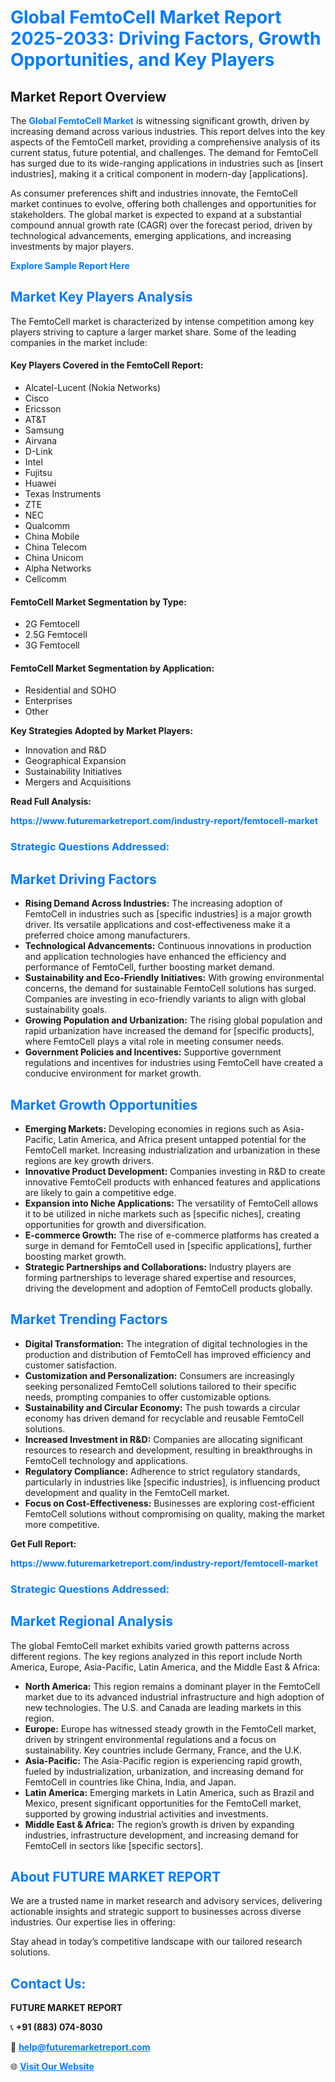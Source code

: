 <h1 style="color: #007BFF;">Global FemtoCell Market Report 2025-2033: Driving Factors, Growth Opportunities, and Key Players</h1>

<section id="overview">
<h2>Market Report Overview</h2>
<p>The <a href="https://www.futuremarketreport.com/industry-report/femtocell-market" style="color: #007BFF; text-decoration: none;"><strong>Global FemtoCell Market</strong></a> is witnessing significant growth, driven by increasing demand across various industries. This report delves into the key aspects of the FemtoCell market, providing a comprehensive analysis of its current status, future potential, and challenges. The demand for FemtoCell has surged due to its wide-ranging applications in industries such as [insert industries], making it a critical component in modern-day [applications].</p>
<p>As consumer preferences shift and industries innovate, the FemtoCell market continues to evolve, offering both challenges and opportunities for stakeholders. The global market is expected to expand at a substantial compound annual growth rate (CAGR) over the forecast period, driven by technological advancements, emerging applications, and increasing investments by major players.</p>
</section>

<section id="overview">
<p><a href="https://www.futuremarketreport.com/request-sample/reportId=51408" style="color: #007BFF; text-decoration: none;"><strong>Explore Sample Report Here</strong></a></p>
</section>

<section id="key-players">
<h2 style="color: #007BFF;">Market Key Players Analysis</h2>
<p>The FemtoCell market is characterized by intense competition among key players striving to capture a larger market share. Some of the leading companies in the market include:</p>
<h4>Key Players Covered in the FemtoCell Report:</h4>
<ul><li>Alcatel-Lucent (Nokia Networks)</li><li>Cisco</li><li>Ericsson</li><li>AT&amp;T</li><li>Samsung</li><li>Airvana</li><li>D-Link</li><li>Intel</li><li>Fujitsu</li><li>Huawei</li><li>Texas Instruments</li><li>ZTE</li><li>NEC</li><li>Qualcomm</li><li>China Mobile</li><li>China Telecom</li><li>China Unicom</li><li>Alpha Networks</li><li>Cellcomm</li></ul>
<h4>FemtoCell Market Segmentation by Type:</h4>
<ul><li>2G Femtocell</li><li>2.5G Femtocell</li><li>3G Femtocell</li></ul>

<h4>FemtoCell Market Segmentation by Application:</h4>
<ul><li>Residential and SOHO</li><li>Enterprises</li><li>Other</li></ul>
<p><strong>Key Strategies Adopted by Market Players:</strong></p>
<ul>
<li>Innovation and R&D</li>
<li>Geographical Expansion</li>
<li>Sustainability Initiatives</li>
<li>Mergers and Acquisitions</li>
</ul>
</section>

<section>
<p><strong>Read Full Analysis: </strong></p><a href="https://www.futuremarketreport.com/industry-report/femtocell-market" style="color: #007BFF; text-decoration: none;"><strong>https://www.futuremarketreport.com/industry-report/femtocell-market</strong></a>
<h3 style="color: #007BFF;">Strategic Questions Addressed:</h3>
</section>

<section id="driving-factors">
<h2 style="color: #007BFF;">Market Driving Factors</h2>
<ul>
<li><strong>Rising Demand Across Industries:</strong> The increasing adoption of FemtoCell in industries such as [specific industries] is a major growth driver. Its versatile applications and cost-effectiveness make it a preferred choice among manufacturers.</li>
<li><strong>Technological Advancements:</strong> Continuous innovations in production and application technologies have enhanced the efficiency and performance of FemtoCell, further boosting market demand.</li>
<li><strong>Sustainability and Eco-Friendly Initiatives:</strong> With growing environmental concerns, the demand for sustainable FemtoCell solutions has surged. Companies are investing in eco-friendly variants to align with global sustainability goals.</li>
<li><strong>Growing Population and Urbanization:</strong> The rising global population and rapid urbanization have increased the demand for [specific products], where FemtoCell plays a vital role in meeting consumer needs.</li>
<li><strong>Government Policies and Incentives:</strong> Supportive government regulations and incentives for industries using FemtoCell have created a conducive environment for market growth.</li>
</ul>
</section>

<section id="growth-opportunities">
<h2 style="color: #007BFF;">Market Growth Opportunities</h2>
<ul>
<li><strong>Emerging Markets:</strong> Developing economies in regions such as Asia-Pacific, Latin America, and Africa present untapped potential for the FemtoCell market. Increasing industrialization and urbanization in these regions are key growth drivers.</li>
<li><strong>Innovative Product Development:</strong> Companies investing in R&D to create innovative FemtoCell products with enhanced features and applications are likely to gain a competitive edge.</li>
<li><strong>Expansion into Niche Applications:</strong> The versatility of FemtoCell allows it to be utilized in niche markets such as [specific niches], creating opportunities for growth and diversification.</li>
<li><strong>E-commerce Growth:</strong> The rise of e-commerce platforms has created a surge in demand for FemtoCell used in [specific applications], further boosting market growth.</li>
<li><strong>Strategic Partnerships and Collaborations:</strong> Industry players are forming partnerships to leverage shared expertise and resources, driving the development and adoption of FemtoCell products globally.</li>
</ul>
</section>

<section id="trending-factors">
<h2 style="color: #007BFF;">Market Trending Factors</h2>
<ul>
<li><strong>Digital Transformation:</strong> The integration of digital technologies in the production and distribution of FemtoCell has improved efficiency and customer satisfaction.</li>
<li><strong>Customization and Personalization:</strong> Consumers are increasingly seeking personalized FemtoCell solutions tailored to their specific needs, prompting companies to offer customizable options.</li>
<li><strong>Sustainability and Circular Economy:</strong> The push towards a circular economy has driven demand for recyclable and reusable FemtoCell solutions.</li>
<li><strong>Increased Investment in R&D:</strong> Companies are allocating significant resources to research and development, resulting in breakthroughs in FemtoCell technology and applications.</li>
<li><strong>Regulatory Compliance:</strong> Adherence to strict regulatory standards, particularly in industries like [specific industries], is influencing product development and quality in the FemtoCell market.</li>
<li><strong>Focus on Cost-Effectiveness:</strong> Businesses are exploring cost-efficient FemtoCell solutions without compromising on quality, making the market more competitive.</li>
</ul>
</section>

<section>
<p><strong>Get Full Report: </strong></p><a href="https://www.futuremarketreport.com/industry-report/femtocell-market" style="color: #007BFF; text-decoration: none;"><strong>https://www.futuremarketreport.com/industry-report/femtocell-market</strong></a>
<h3 style="color: #007BFF;">Strategic Questions Addressed:</h3>
</section>


<section id="regional-analysis">
<h2 style="color: #007BFF;">Market Regional Analysis</h2>
<p>The global FemtoCell market exhibits varied growth patterns across different regions. The key regions analyzed in this report include North America, Europe, Asia-Pacific, Latin America, and the Middle East & Africa:</p>
<ul>
<li><strong>North America:</strong> This region remains a dominant player in the FemtoCell market due to its advanced industrial infrastructure and high adoption of new technologies. The U.S. and Canada are leading markets in this region.</li>
<li><strong>Europe:</strong> Europe has witnessed steady growth in the FemtoCell market, driven by stringent environmental regulations and a focus on sustainability. Key countries include Germany, France, and the U.K.</li>
<li><strong>Asia-Pacific:</strong> The Asia-Pacific region is experiencing rapid growth, fueled by industrialization, urbanization, and increasing demand for FemtoCell in countries like China, India, and Japan.</li>
<li><strong>Latin America:</strong> Emerging markets in Latin America, such as Brazil and Mexico, present significant opportunities for the FemtoCell market, supported by growing industrial activities and investments.</li>
<li><strong>Middle East & Africa:</strong> The region’s growth is driven by expanding industries, infrastructure development, and increasing demand for FemtoCell in sectors like [specific sectors].</li>
</ul>
</section>

<footer>
<h2 style="color: #007BFF;">About FUTURE MARKET REPORT</h2>
<p>We are a trusted name in market research and advisory services, delivering actionable insights and strategic support to businesses across diverse industries. Our expertise lies in offering:</p>

<p>Stay ahead in today’s competitive landscape with our tailored research solutions.</p>

<h2 style="color: #007BFF;">Contact Us:</h2>
<p><strong>FUTURE MARKET REPORT</strong></p>
<p>📞 <strong>+91 (883) 074-8030</strong></p>
<p>📧 <strong><a href="mailto:help@futuremarketreport.com" style="color: #007BFF;">help@futuremarketreport.com</a></strong></p>
<p>🌐 <strong><a href="https://www.futuremarketreport.com/" style="color: #007BFF;">Visit Our Website</a></strong></p>
</footer>